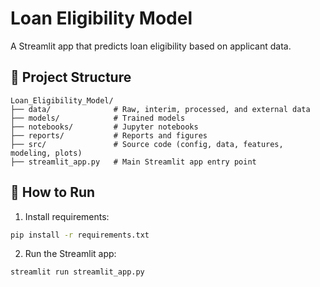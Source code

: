 # Loan Eligibility Model

A Streamlit app that predicts loan eligibility based on applicant data.

## 📁 Project Structure

```plaintext
Loan_Eligibility_Model/
├── data/              # Raw, interim, processed, and external data
├── models/            # Trained models
├── notebooks/         # Jupyter notebooks
├── reports/           # Reports and figures
├── src/               # Source code (config, data, features, modeling, plots)
├── streamlit_app.py   # Main Streamlit app entry point
```

## 🚀 How to Run

1. Install requirements:
```bash
pip install -r requirements.txt
```

2. Run the Streamlit app:
```bash
streamlit run streamlit_app.py
```
